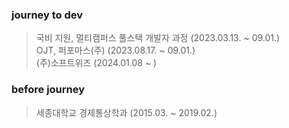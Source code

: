   ### journey to dev</br>

  > 국비 지원, 멀티캠퍼스 풀스택 개발자 과정 (2023.03.13. ~ 09.01.) </br>
  > OJT, 퍼포마스(주) (2023.08.17. ~ 09.01.) </br>
  > (주)소프트위즈 (2024.01.08 ~ )

  ### before journey</br>

  > 세종대학교 경제통상학과 (2015.03. ~ 2019.02.)
